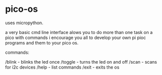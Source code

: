 # pico-os

uses micropython.

a very basic cmd line interface alows you to do more than one task on a pico with commands i encourage you all to develop your own pi pioc programs and them to your pico os.


commands:

/blink - blinks the led once
/toggle - turns the led on and off
/scan - scans for i2c devices
/help - list commands
/exit - exits the os
